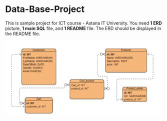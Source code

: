 # Data-Base-Project
This is sample project for ICT course - Astana IT University. You need **1 ERD** picture, **1 main SQL** file, and **1 README** file. The ERD should be displayed in the README file. 



![ERD](ERD-sample.png)

